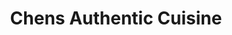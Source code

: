 ---
title: 'Chens Authentic Cuisine'
desc: '
<p class="font--regular">Chen&apos;s Authentic Cuisine is here to help you make delicious Chinese dishes every time and gain knowledge of cooking. I offer one to one bespoke Cook Along With Me sessions online or face to face, as well as for groups. I also offer Private Chef services, so you can relax, have all the fun, without any of the faff, no cooking, washing up or cleaning. I take care of everything. You enjoy an unique experience that is freshly prepared for you. We can provide Lunch, Dinner, Party, Vegetarian, Vegan, and Gluten-free options. DBS CHECKED AND FOOD HYGIENE CERTIFIED</p>'
tags:
  - Location::Fleet, Hampshire
  - Category::Takeaway & Delivery
  - Category::Other
header:
  src: header.jpg
  alt: Chens Authentic Cuisine Header
logo: 
  src: logo.jpg
  alt: Chens Authentic Cuisine Logo
covidInfomation: '
<p class="font--regular">We are doing everything we can to keep our customers safe during these unprecedented times and following all government guidance outlined. As such, we can only offer online cooking along with me sessions for the time being.</p>

<p class="font--regular">For Private Chef services, you can select your menu online, we will deliver your meals to you contact free.</p>'
covidStatus:
  icon: warning
  text: 'We are open! But have a few small changes.'
openingHours:
  monday: '0900 - 1800'
  tuesday: '0900 - 1800'
  wednesday: '0900 - 1800'
  thursday: '0900 - 1800'
  friday: '0900 - 1800'
  saturday: '0900 - 1800'
  sunday: '1100 - 1700'
contactDetails:
  email: 'info@chensauthenticcuisine.com'
  phone: '07850673506'
  website: 'https://www.chensauthenticcuisine.com'
socialLinks:
  facebook: 'https://www.facebook.com/ChensAuthenticCuisine'
  messenger: 'https://m.me/ChensAuthenticCuisine  '
  instagram: 'https://www.instagram.com/chensauthenticcuisine/'
ctaLink: 'https://www.chensauthenticcuisine.com/#bob'
metaDesc: 'Chens Authentic Cuisine is here to help you make delicious Chinese dishes every time and gain knowledge of cooking.'
---